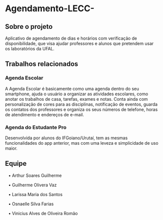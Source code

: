 # Agendamento-LECC-
<h2>Sobre o projeto</h2>
<p>Aplicativo de agendamento de dias e horários com verificação de disponibilidade, que visa ajudar professores e alunos que pretendem usar os laboratórios da UFAL.</p>
<h2> Trabalhos relacionados </h2>
<h3>Agenda Escolar</h3>
<p>A Agenda Escolar é basicamente como uma agenda dentro do seu smartphone, ajuda o usuário a organizar as atividades escolares, como anotar os trabalhos de casa, tarefas, exames e notas. Conta ainda com personalização de cores para as disciplinas, notificação de eventos, guarda os contatos dos professores e organiza os seus números de telefone, horas de atendimento e endereços de e-mail.</p>
<h3>Agenda do Estudante Pro</h3>
<p>Desenvolvida por alunos do IFGoiano/Urutaí, tem as mesmas funcionalidades do app anterior, mas com uma leveza e simplicidade de uso maior.</p>
<h2> Equipe </h2>
<p> &ensp; • Arthur Soares Guilherme</p> <p> &ensp; • Guilherme Olivera Vaz</p> <p> &ensp; • Larissa Maria dos Santos </p> <p> &ensp; • Osnaelle Silva Farias </p> <p> &ensp; • Vinicius Alves de Oliveira Romão</p>
